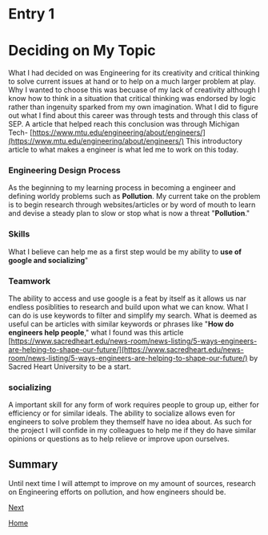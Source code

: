 # Entry 1
# Deciding on My Topic
What I had decided on was Engineering for its creativity and critical thinking to solve current issues at hand or to help on a much larger problem at play. Why I wanted to choose this was becuase of my lack of creativity although I know how to think in a situation that critical thinking was endorsed by logic rather than ingenuity sparked from my own imagination. What I did to figure out what I find about this career was through tests and through this class of SEP. A article that helped reach this conclusion was through Michigan Tech- [https://www.mtu.edu/engineering/about/engineers/](https://www.mtu.edu/engineering/about/engineers/) This introductory article to what makes a engineer is what led me to work on this today.
### Engineering Design Process
As the beginning to my learning process in becoming a engineer and defining worldy problems such as **Pollution**. My current take on the problem is to begin research through websites/articles or by word of mouth to learn and devise a steady plan to slow or stop what is now a threat "**Pollution**."
### Skills
What I believe can help me as a first step would be my ability to **use of google and socializing**" 

### Teamwork
The ability to access and use google is a feat by itself as it allows us nar endless posiblities to research and build upon what we can know. What I can do is use keywords to filter and simplify my search. What is deemed as useful can be articles with similar keywords or phrases like "**How do engineers help people**," what I found was this article [https://www.sacredheart.edu/news-room/news-listing/5-ways-engineers-are-helping-to-shape-our-future/](https://www.sacredheart.edu/news-room/news-listing/5-ways-engineers-are-helping-to-shape-our-future/) by Sacred Heart University to be a start.

### socializing
A important skill for any form of work requires people to group up, either for efficiency or for similar ideals. The ability to socialize allows even for engineers to solve problem they themself have no idea about. As such for the project I will confide in my colleagues to help me if they do have similar opinions or questions as to help relieve or improve upon ourselves.
## Summary 
Until next time I will attempt to improve on my amount of sources, research on Engineering efforts on pollution, and how engineers should be.

[Next](entry02.md)

[Home](../README.md)
